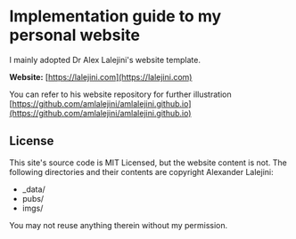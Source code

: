 # Implementation guide to my personal website

I mainly adopted Dr Alex Lalejini's website template. 

**Website:** [https://lalejini.com](https://lalejini.com)

You can refer to his website repository for further illustration [https://github.com/amlalejini/amlalejini.github.io](https://github.com/amlalejini/amlalejini.github.io)

## License
This site's source code is MIT Licensed, but the website content is not. 
The following directories and their contents are copyright Alexander Lalejini:

  - _data/
  - pubs/
  - imgs/

You may not reuse anything therein without my permission.